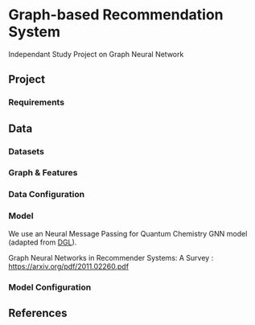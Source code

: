 # Graph-based Recommendation System
Independant Study Project on Graph Neural Network

## Project

### Requirements


## Data
### Datasets


### Graph & Features

### Data Configuration

### Model
We use an Neural Message Passing for Quantum Chemistry GNN model (adapted from [DGL](https://arxiv.org/abs/1704.01212)).

Graph Neural Networks in Recommender Systems: A Survey : https://arxiv.org/pdf/2011.02260.pdf

### Model Configuration

## References
